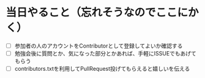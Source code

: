 # 当日やること（忘れそうなのでここにかく）

 - [ ] 参加者の人のアカウントをContributorとして登録してよいか確認する
 - [ ] 勉強会後に質問とか、気になった部分とかあれば、手軽にISSUEでもあげてもらう
 - [ ] contributors.txtを利用してPullRequest投げてもらえると嬉しいを伝える